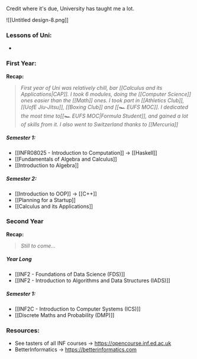 Credit where it's due, University has taught me a lot. 

![[Untitled design-8.png]]

### Lessons of Uni:
- 



### First Year:
**Recap:**
> *First year of Uni was relatively chill, bar [[Calculus and its Applications|CAP]]. I took 6 modules, doing the [[Computer Science]] ones easier than the [[Math]] ones. I took part in [[Athletics Club]], [[UofE Jiu-Jitsu]], [[Boxing Club]] and [[🏎️ EUFS MOC]]. I dedicated the most time to[[🏎️ EUFS MOC|Formula Student]], and gained a lot of skills from it. I also went to Switzerland thanks to [[Mercuria]]* 
##### Semester 1:
- [[INFR08025 - Introduction to Computation]] -> [[Haskell]]
- [[Fundamentals of Algebra and Calculus]]
- [[Introduction to Algebra]]
##### Semester 2:
- [[Introduction to OOP]] -> [[C++]]
- [[Planning for a Startup]]
- [[Calculus and its Applications]]

### Second Year
**Recap:**
> *Still to come...*

##### Year Long
- [[INF2 - Foundations of Data Science (FDS)]]
- [[INF2 - Introduction to Algorithms and Data Structures (IADS)]]

##### Semester 1:
- [[INF2C - Introduction to Computer Systems (ICS)]]
- [[Discrete Maths and Probability (DMP)]]

### Resources:
- See tasters of all INF courses -> https://opencourse.inf.ed.ac.uk
- BetterInformatics -> https://betterinformatics.com